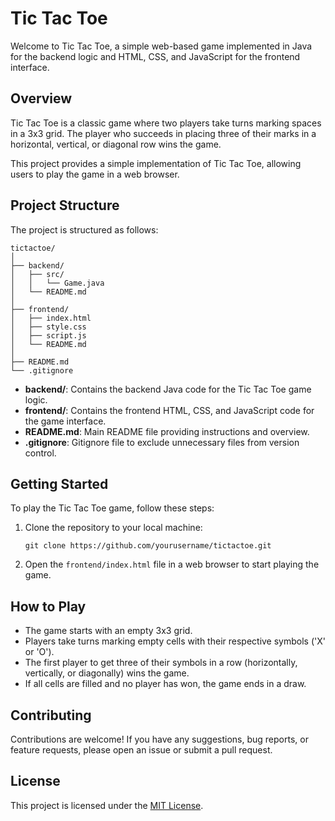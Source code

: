 # Tic Tac Toe

Welcome to Tic Tac Toe, a simple web-based game implemented in Java for the backend logic and HTML, CSS, and JavaScript for the frontend interface.

## Overview

Tic Tac Toe is a classic game where two players take turns marking spaces in a 3x3 grid. The player who succeeds in placing three of their marks in a horizontal, vertical, or diagonal row wins the game.

This project provides a simple implementation of Tic Tac Toe, allowing users to play the game in a web browser.

## Project Structure

The project is structured as follows:

```
tictactoe/
│
├── backend/
│   ├── src/
│   │   └── Game.java
│   └── README.md
│
├── frontend/
│   ├── index.html
│   ├── style.css
│   ├── script.js
│   └── README.md
│
├── README.md
└── .gitignore
```

- **backend/**: Contains the backend Java code for the Tic Tac Toe game logic.
- **frontend/**: Contains the frontend HTML, CSS, and JavaScript code for the game interface.
- **README.md**: Main README file providing instructions and overview.
- **.gitignore**: Gitignore file to exclude unnecessary files from version control.

## Getting Started

To play the Tic Tac Toe game, follow these steps:

1. Clone the repository to your local machine:

    ```
    git clone https://github.com/yourusername/tictactoe.git
    ```

2. Open the `frontend/index.html` file in a web browser to start playing the game.

## How to Play

- The game starts with an empty 3x3 grid.
- Players take turns marking empty cells with their respective symbols ('X' or 'O').
- The first player to get three of their symbols in a row (horizontally, vertically, or diagonally) wins the game.
- If all cells are filled and no player has won, the game ends in a draw.

## Contributing

Contributions are welcome! If you have any suggestions, bug reports, or feature requests, please open an issue or submit a pull request.

## License

This project is licensed under the [MIT License](LICENSE).
